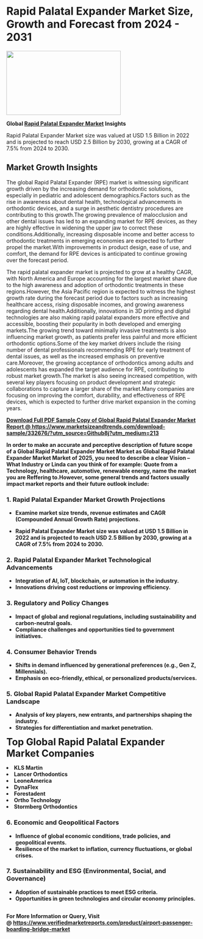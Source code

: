 <H1>Rapid Palatal Expander Market Size, Growth and Forecast from 2024 - 2031</H1><img class="aligncenter size-medium wp-image-584254" src="https://thirdeyenews.in/wp-content/uploads/2024/09/Global-Market-Research-300x168.jpeg" alt="" width="300" height="168" /><p><strong>Global&nbsp;<a href="https://www.marketsizeandtrends.com/download-sample/332676/?utm_source=Github8j?utm_medium=213">Rapid Palatal Expander Market</a> Insights</strong></p><p>Rapid Palatal Expander Market size was valued at USD 1.5 Billion in 2022 and is projected to reach USD 2.5 Billion by 2030, growing at a CAGR of 7.5% from 2024 to 2030.</p><p><h2>Market Growth Insights</h2> <p>The global Rapid Palatal Expander (RPE) market is witnessing significant growth driven by the increasing demand for orthodontic solutions, especially in pediatric and adolescent demographics.Factors such as the rise in awareness about dental health, technological advancements in orthodontic devices, and a surge in aesthetic dentistry procedures are contributing to this growth.The growing prevalence of malocclusion and other dental issues has led to an expanding market for RPE devices, as they are highly effective in widening the upper jaw to correct these conditions.Additionally, increasing disposable income and better access to orthodontic treatments in emerging economies are expected to further propel the market.With improvements in product design, ease of use, and comfort, the demand for RPE devices is anticipated to continue growing over the forecast period.</p> <p><strong><a href="#"></a></strong></p> <p>The rapid palatal expander market is projected to grow at a healthy CAGR, with North America and Europe accounting for the largest market share due to the high awareness and adoption of orthodontic treatments in these regions.However, the Asia Pacific region is expected to witness the highest growth rate during the forecast period due to factors such as increasing healthcare access, rising disposable incomes, and growing awareness regarding dental health.Additionally, innovations in 3D printing and digital technologies are also making rapid palatal expanders more effective and accessible, boosting their popularity in both developed and emerging markets.The growing trend toward minimally invasive treatments is also influencing market growth, as patients prefer less painful and more efficient orthodontic options.Some of the key market drivers include the rising number of dental professionals recommending RPE for early treatment of dental issues, as well as the increased emphasis on preventive care.Moreover, the growing acceptance of orthodontics among adults and adolescents has expanded the target audience for RPE, contributing to robust market growth.The market is also seeing increased competition, with several key players focusing on product development and strategic collaborations to capture a larger share of the market.Many companies are focusing on improving the comfort, durability, and effectiveness of RPE devices, which is expected to further drive market expansion in the coming years.</p> <p><strong><a href="#"></p><p><span class=""><strong>Download Full PDF Sample Copy of Global Rapid Palatal Expander Market Report</strong> @ <a href="https://www.marketsizeandtrends.com/download-sample/332676/?utm_source=Github8j?utm_medium=213" target="_blank">https://www.marketsizeandtrends.com/download-sample/332676/?utm_source=Github8j?utm_medium=213</a></span></p><p>In order to make an accurate and perceptive description of future scope of a Global&nbsp;Rapid Palatal Expander Market Market as Global&nbsp;Rapid Palatal Expander Market Market of 2025, you need to describe a clear Vision &ndash; What Industry or Linda can you think of for example: Quote from a Technology, healthcare, automotive, renewable energy, name the market you are Reffering to.However, some general trends and factors usually impact market reports and their future outlook include:</p><h3>1.&nbsp;<strong>Rapid Palatal Expander Market Growth Projections</strong></h3><ul><li>Examine market size trends, revenue estimates and CAGR (Compounded Annual Growth Rate) projections.</li><li><p>Rapid Palatal Expander Market size was valued at USD 1.5 Billion in 2022 and is projected to reach USD 2.5 Billion by 2030, growing at a CAGR of 7.5% from 2024 to 2030.</p></li></ul><h3>2.&nbsp;<strong>Rapid Palatal Expander Market Technological Advancements</strong></h3><ul><li>Integration of AI, IoT, blockchain, or automation in the industry.</li><li>Innovations driving cost reductions or improving efficiency.</li></ul><h3>3.&nbsp;<strong>Regulatory and Policy Changes</strong></h3><ul><li>Impact of global and regional regulations, including sustainability and carbon-neutral goals.</li><li>Compliance challenges and opportunities tied to government initiatives.</li></ul><h3>4.&nbsp;<strong>Consumer Behavior Trends</strong></h3><ul><li>Shifts in demand influenced by generational preferences (e.g., Gen Z, Millennials).</li><li>Emphasis on eco-friendly, ethical, or personalized products/services.</li></ul><h3>5.&nbsp;<strong>Global Rapid Palatal Expander Market Competitive Landscape</strong></h3><ul><li>Analysis of key players, new entrants, and partnerships shaping the industry.</li><li>Strategies for differentiation and market penetration.</li></ul><p data-pm-slice="1 1 []"><span style="color: inherit; font-family: inherit; font-size: 25px;">Top Global Rapid Palatal Expander Market Companies</span></p><div class="" data-test-id=""><p><li>KLS Martin</li><li> Lancer Orthodontics</li><li> LeoneAmerica</li><li> DynaFlex</li><li> Forestadent</li><li> Ortho Technology</li><li> Stormberg Orthodontics</li></p></div><h3>6.&nbsp;<strong>Economic and Geopolitical Factors</strong></h3><ul><li>Influence of global economic conditions, trade policies, and geopolitical events.</li><li>Resilience of the market to inflation, currency fluctuations, or global crises.</li></ul><h3>7.&nbsp;<strong>Sustainability and ESG (Environmental, Social, and Governance)</strong></h3><ul><li>Adoption of sustainable practices to meet ESG criteria.</li><li>Opportunities in green technologies and circular economy principles.</li></ul><h2><strong style="font-size: 14px;">For More Information or Query, Visit @&nbsp;</strong><a style="background-color: #ffffff; font-size: 14px;" href="https://www.marketsizeandtrends.com/report/rapid-palatal-expander-market/" target="_blank">https://www.verifiedmarketreports.com/product/airport-passenger-boarding-bridge-market</a></h2>